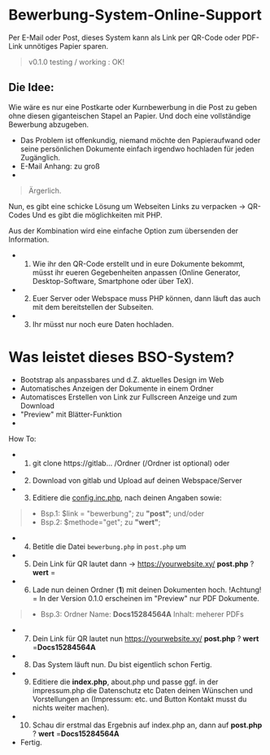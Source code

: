 # Bewerbung-System-Online-Support

Per E-Mail oder Post, dieses System kann als Link per QR-Code oder PDF-Link unnötiges Papier sparen.

> v0.1.0 testing / working : OK!


## Die Idee:

Wie wäre es nur eine Postkarte oder Kurnbewerbung in die Post zu geben ohne diesen giganteischen Stapel an Papier.
Und doch eine vollständige Bewerbung abzugeben.
* Das Problem ist offenkundig, niemand möchte den Papieraufwand oder seine persönlichen Dokumente einfach irgendwo hochladen für jeden Zugänglich.
* E-Mail Anhang: zu groß
* 
> Ärgerlich.

Nun, es gibt eine schicke Lösung um Webseiten Links zu verpacken -> QR-Codes
Und es gibt die möglichkeiten mit PHP.

Aus der Kombination wird eine einfache Option zum übersenden der Information.

* 1. Wie ihr den QR-Code erstellt und in eure Dokumente bekommt, müsst ihr eueren Gegebenheiten anpassen (Online Generator, Desktop-Software, Smartphone oder über TeX).
* 2. Euer Server oder Webspace muss PHP können, dann läuft das auch mit dem bereitstellen der Subseiten.
* 3. Ihr müsst nur noch eure Daten hochladen.

# Was leistet dieses BSO-System?
* Bootstrap als anpassbares und d.Z. aktuelles Design im Web
* Automatisches Anzeigen der Dokumente in einem Ordner
* Automatisces Erstellen von Link zur Fullscreen Anzeige und zum Download
* "Preview" mit Blätter-Funktion
* 

How To:

* 1. git clone https://gitlab... /Ordner   (/Ordner ist optional)
oder
* 2. Download von gitlab und Upload auf deinen Webspace/Server
* 3. Editiere die [config.inc.php](src/config.inc.php), nach deinen Angaben sowie:
>*   Bsp.1:     $link = "bewerbung"; zu **"post"**;
          und/oder
>*   Bsp.2:      $methode="get";   zu **"wert"**;
* 4. Betitle die Datei `bewerbung.php` in `post.php` um
* 5. Dein Link für QR lautet dann -> https://yourwebsite.xy/ **post.php** ? **wert** =
* 6. Lade nun deinen Ordner (**1**) mit deinen Dokumenten hoch. !Achtung! = In der Version 0.1.0 erscheinen im "Preview" nur PDF Dokumente.
>*   Bsp.3: Ordner Name: **Docs15284564A**   Inhalt: meherer PDFs
* 7. Dein Link für QR lautet nun  https://yourwebsite.xy/ **post.php** ? **wert** =**Docs15284564A**
* 8. Das System läuft nun. Du bist eigentlich schon Fertig.
* 9. Editiere die **index.php**, about.php und passe ggf. in der impressum.php die Datenschutz etc Daten deinen Wünschen und Vorstellungen an (Impressum: etc. und Button Kontakt musst du nichts weiter machen).
* 10. Schau dir erstmal das Ergebnis auf index.php an, dann auf  **post.php** ? **wert** =**Docs15284564A**
* Fertig.
